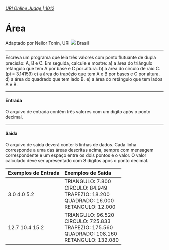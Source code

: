 ###### [URI Online Judge | 1012][1]
# Área
Adaptado por Neilor Tonin, URI ![][2] Brasil
***
Escreva um programa que leia três valores com ponto flutuante de dupla precisão: A, B e C. Em seguida, calcule e mostre: 
a) a área do triângulo retângulo que tem A por base e C por altura. 
b) a área do círculo de raio C. (pi = 3.14159) 
c) a área do trapézio que tem A e B por bases e C por altura. 
d) a área do quadrado que tem lado B. 
e) a área do retângulo que tem lados A e B. 
***
#### Entrada
O arquivo de entrada contém três valores com um dígito após o ponto decimal.
***
#### Saída
O arquivo de saída deverá conter 5 linhas de dados. Cada linha corresponde a uma das áreas descritas acima, sempre com mensagem correspondente e um espaço entre os dois pontos e o valor. O valor calculado deve ser apresentado com 3 dígitos após o ponto decimal.

| Exemplos de Entrada                     | Exemplos de Saída                                                                                             |
| :-                                      | :-                                                                                                            |
| 3.0 4.0 5.2                             | TRIANGULO: 7.800 <br> CIRCULO: 84.949 <br> TRAPEZIO: 18.200 <br> QUADRADO: 16.000 <br> RETANGULO: 12.000      |
| 12.7 10.4 15.2                          | TRIANGULO: 96.520 <br> CIRCULO: 725.833 <br> TRAPEZIO: 175.560 <br> QUADRADO: 108.160 <br> RETANGULO: 132.080 |


[1]: https://www.urionlinejudge.com.br/judge/pt/problems/view/1012
[2]: https://urionlinejudge.r.worldssl.net/gallery/images/flags/br.gif